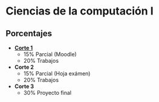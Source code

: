 # Ciencias de la computación I

## Porcentajes
- **[Corte 1](Period-1/README.md)**
    - 15% Parcial (Moodle)
    - 20% Trabajos
- **Corte 2**
    - 15% Parcial (Hoja exámen)
    - 20% Trabajos
- **Corte 3**
    - 30% Proyecto final
